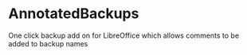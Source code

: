# AnnotatedBackups
One click backup add on for LibreOffice which allows comments to be added to backup names
